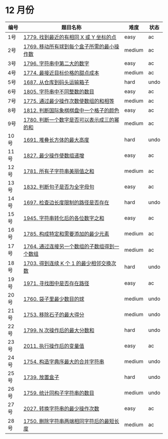 # 12 月份

**编号**|**题目名称**|**难度**|**状态**
--------|------------|--------|--------
1号|[1779. 找到最近的有相同 X 或 Y 坐标的点](./第1题%201779.%20找到最近的有相同%20X%20或%20Y%20坐标的点)|easy|ac
2号|[1769. 移动所有球到每个盒子所需的最小操作数](./第2题%201769.%20移动所有球到每个盒子所需的最小操作数)|medium|ac
3号|[1796. 字符串中第二大的数字](./第3题%201796.%20字符串中第二大的数字)|easy|ac
4号|[1774. 最接近目标价格的甜点成本](./第4题%201774.%20最接近目标价格的甜点成本)|medium|ac
5号|[1687. 从仓库到码头运输箱子](./第5题%201687.%20从仓库到码头运输箱子)|hard|undo
6号|[1805. 字符串中不同整数的数目](./第6题%201805.%20字符串中不同整数的数目)|easy|ac
7号|[1775. 通过最少操作次数使数组的和相等](./第7题%201775.%20通过最少操作次数使数组的和相等)|medium|ac
8号|[1812. 判断国际象棋棋盘中一个格子的颜色](./第8题%201812.%20判断国际象棋棋盘中一个格子的颜色)|easy|ac
9号|[1780. 判断一个数字是否可以表示成三的幂的和](./第9题%201780.%20判断一个数字是否可以表示成三的幂的和)|medium|ac
10号|[1691. 堆叠长方体的最大高度](./第10题%201691.%20堆叠长方体的最大高度)|hard|undo
11号|[1827. 最少操作使数组递增](./第11题%201827.%20最少操作使数组递增)|easy|ac
12号|[1781. 所有子字符串美丽值之和](./第12题%201781.%20所有子字符串美丽值之和)|medium|ac
13号|[1832. 判断句子是否为全字母句](./第13题%201832.%20判断句子是否为全字母句)|easy|ac
14号|[1697. 检查边长度限制的路径是否存在](./第14题%201697.%20检查边长度限制的路径是否存在)|hard|undo
15号|[1945. 字符串转化后的各位数字之和](./第15题%201945.%20字符串转化后的各位数字之和)|easy|ac
16号|[1785. 构成特定和需要添加的最少元素](./第16题%201785.%20构成特定和需要添加的最少元素)|medium|ac
17号|[1764. 通过连接另一个数组的子数组得到一个数组](./第17题%201764.%20通过连接另一个数组的子数组得到一个数组)|medium|ac
18号|[1703. 得到连续 K 个 1 的最少相邻交换次数](./第18题%201703.%20得到连续%20K%20个%201%20的最少相邻交换次数)|hard|undo
19号|[1971. 寻找图中是否存在路径](./第19题%201971.%20寻找图中是否存在路径)|easy|ac
20号|[1760. 袋子里最少数目的球](./第20题%201760.%20袋子里最少数目的球)|medium|undo
21号|[1753. 移除石子的最大得分](./第21题%201753.%20移除石子的最大得分)|medium|undo
22号|[1799. N 次操作后的最大分数和](./第22题%201799.%20N%20次操作后的最大分数和)|hard|undo
23号|[2011. 执行操作后的变量值](./第23题%202011.%20执行操作后的变量值)|easy|ac
24号|[1754. 构造字典序最大的合并字符串](./第24题%201754.%20构造字典序最大的合并字符串)|medium|undo
25号|[1739. 放置盒子](./第25题%201739.%20放置盒子)|hard|undo
26号|[1759. 统计同构子字符串的数目](./第26题%201759.%20统计同构子字符串的数目)|medium|undo
27号|[2027. 转换字符串的最少操作次数](./第27题%202027.%20转换字符串的最少操作次数)|easy|ac
28号|[1750. 删除字符串两端相同字符后的最短长度](./第28题%201750.%20删除字符串两端相同字符后的最短长度)|medium|ac
